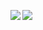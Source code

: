 <p><img align="left" src="https://github-readme-stats.vercel.app/api/top-langs?username=ikbenlike&show_icons=true&theme=dark"/></p>
<p><img align="left" src="https://github-readme-stats.vercel.app/api?username=ikbenlike&include_all_commits=true&show_total_reviews=true&theme=dark"/></p>
